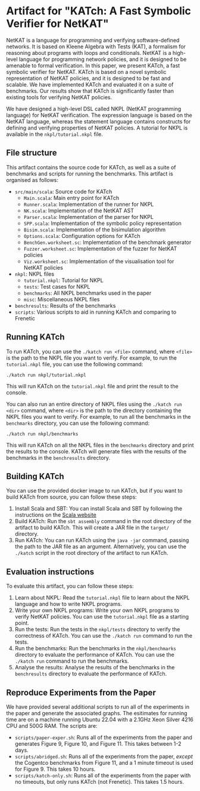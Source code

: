 # Artifact for "KATch: A Fast Symbolic Verifier for NetKAT"

NetKAT is a language for programming and verifying software-defined networks. It is based on Kleene Algebra with Tests (KAT), a formalism for reasoning about programs with loops and conditionals. NetKAT is a high-level language for programming network policies, and it is designed to be amenable to formal verification. In this paper, we present KATch, a fast symbolic verifier for NetKAT. KATch is based on a novel symbolic representation of NetKAT policies, and it is designed to be fast and scalable. We have implemented KATch and evaluated it on a suite of benchmarks. Our results show that KATch is significantly faster than existing tools for verifying NetKAT policies.

We have designed a high-level DSL called NKPL (NetKAT programming language) for NetKAT verification. The expression language is based on the NetKAT language, whereas the statement language contains constructs for defining and verifying properties of NetKAT policies. A tutorial for NKPL is available in the `nkpl/tutorial.nkpl` file.


## File structure

This artifact contains the source code for KATch, as well as a suite of benchmarks and scripts for running the benchmarks.
This artifact is organised as follows:

- `src/main/scala`: Source code for KATch
  - `Main.scala`: Main entry point for KATch
  - `Runner.scala`: Implementation of the runner for NKPL
  - `NK.scala`: Implementation of the NetKAT AST
  - `Parser.scala`: Implementation of the parser for NKPL
  - `SPP.scala`: Implementation of the symbolic policy representation
  - `Bisim.scala`: Implementation of the bisimulation algorithm
  - `Options.scala`: Configuration options for KATch
  - `BenchGen.worksheet.sc`: Implementation of the benchmark generator
  - `Fuzzer.worksheet.sc`: Implementation of the fuzzer for NetKAT policies
  - `Viz.worksheet.sc`: Implementation of the visualisation tool for NetKAT policies
- `nkpl`: NKPL files
  - `tutorial.nkpl`: Tutorial for NKPL
  - `tests`: Test cases for NKPL
  - `benchmarks`: All NKPL benchmarks used in the paper
  - `misc`: Miscellaneous NKPL files
- `benchresults`: Results of the benchmarks
- `scripts`: Various scripts to aid in running KATch and comparing to Frenetic

## Running KATch

To run KATch, you can use the `./katch run <file>` command, where `<file>` is the path to the NKPL file you want to verify. For example, to run the `tutorial.nkpl` file, you can use the following command:

```
./katch run nkpl/tutorial.nkpl
```

This will run KATch on the `tutorial.nkpl` file and print the result to the console.

You can also run an entire directory of NKPL files using the `./katch run <dir>` command, where `<dir>` is the path to the directory containing the NKPL files you want to verify. For example, to run all the benchmarks in the `benchmarks` directory, you can use the following command:

```
./katch run nkpl/benchmarks
```

This will run KATch on all the NKPL files in the `benchmarks` directory and print the results to the console.
KATch will generate files with the results of the benchmarks in the `benchresults` directory.

## Building KATch

You can use the provided docker image to run KATch, but if you want to build KATch from source, you can follow these steps:

1. Install Scala and SBT: You can install Scala and SBT by following the instructions on the [Scala website](https://www.scala-lang.org/download/)
2. Build KATch: Run the `sbt assembly` command in the root directory of the artifact to build KATch. This will create a JAR file in the `target/` directory.
3. Run KATch: You can run KATch using the `java -jar` command, passing the path to the JAR file as an argument. Alternatively, you can use the `./katch` script in the root directory of the artifact to run KATch.

## Evaluation instructions

To evaluate this artifact, you can follow these steps:

1. Learn about NKPL: Read the `tutorial.nkpl` file to learn about the NKPL language and how to write NKPL programs.
2. Write your own NKPL programs: Write your own NKPL programs to verify NetKAT policies. You can use the `tutorial.nkpl` file as a starting point.
3. Run the tests: Run the tests in the `nkpl/tests` directory to verify the correctness of KATch. You can use the `./katch run` command to run the tests.
4. Run the benchmarks: Run the benchmarks in the `nkpl/benchmarks` directory to evaluate the performance of KATch. You can use the `./katch run` command to run the benchmarks.
5. Analyse the results: Analyse the results of the benchmarks in the `benchresults` directory to evaluate the performance of KATch.

## Reproduce Experiments from the Paper

We have provided several additional scripts to run all of the experiments in the paper and generate the associated graphs. The esitimates for running time are on a machine running Ubuntu 22.04 with a 2.1GHz Xeon Silver 4216 CPU and 500G RAM. The scripts are:

- `scripts/paper-exper.sh`: Runs all of the experiments from the paper and generates Figure 9, Figure 10, and Figure 11. This takes between 1-2 days.
- `scripts/abridged.sh`: Runs all of the experiments from the paper, *except* the Cogentco benchmarks from Figure 11, and a 1 minute timeout is used for Figure 9. This takes 10 hours.
- `scripts/katch-only.sh`: Runs all of the experiments from the paper with no timeouts, but only runs KATch (not Frenetic). This takes 1.5 hours.
